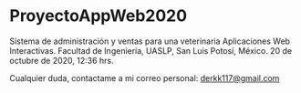 # ProyectoAppWeb2020
Sistema de administración  y ventas para una veterinaria
Aplicaciones Web Interactivas.
Facultad de Ingeniería, UASLP, San Luis Potosí, México.
20 de octubre de 2020, 12:36 hrs.


Cualquier duda, contactame a mi correo personal: derkk117@gmail.com
